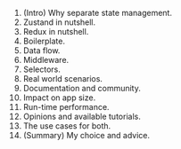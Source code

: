 1. (Intro) Why separate state management.
2. Zustand in nutshell.
3. Redux in nutshell.
4. Boilerplate.
5. Data flow.
6. Middleware.
7. Selectors. 
8. Real world scenarios.
9. Documentation and community.
10. Impact on app size.
11. Run-time performance.
12. Opinions and available tutorials.
13. The use cases for both.
14. (Summary) My choice and advice.
